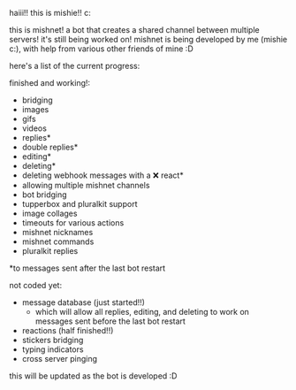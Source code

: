 haiii!! this is mishie!! c:

this is mishnet! a bot that creates a shared channel between multiple servers! it's still being worked on!
mishnet is being developed by me (mishie c:), with help from various other friends of mine :D

here's a list of the current progress:

finished and working!:
- bridging
- images
- gifs
- videos
- replies*
- double replies*
- editing*
- deleting*
- deleting webhook messages with a :x: react*
- allowing multiple mishnet channels
- bot bridging
- tupperbox and pluralkit support
- image collages
- timeouts for various actions
- mishnet nicknames
- mishnet commands
- pluralkit replies

*to messages sent after the last bot restart

not coded yet:
- message database (just started!!)
  - which will allow all replies, editing, and deleting to work on messages sent before the last bot restart
- reactions (half finished!!)
- stickers bridging
- typing indicators
- cross server pinging

this will be updated as the bot is developed :D
